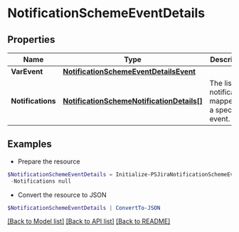 # NotificationSchemeEventDetails
## Properties

Name | Type | Description | Notes
------------ | ------------- | ------------- | -------------
**VarEvent** | [**NotificationSchemeEventDetailsEvent**](NotificationSchemeEventDetailsEvent.md) |  | 
**Notifications** | [**NotificationSchemeNotificationDetails[]**](NotificationSchemeNotificationDetails.md) | The list of notifications mapped to a specified event. | 

## Examples

- Prepare the resource
```powershell
$NotificationSchemeEventDetails = Initialize-PSJiraNotificationSchemeEventDetails  -VarEvent null `
 -Notifications null
```

- Convert the resource to JSON
```powershell
$NotificationSchemeEventDetails | ConvertTo-JSON
```

[[Back to Model list]](../README.md#documentation-for-models) [[Back to API list]](../README.md#documentation-for-api-endpoints) [[Back to README]](../README.md)

